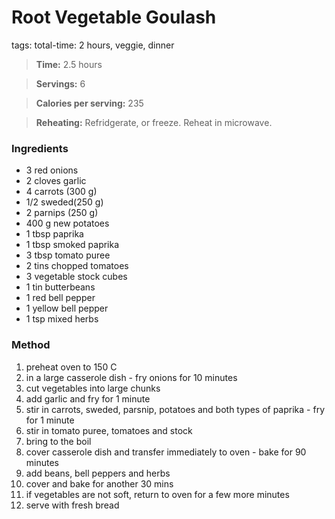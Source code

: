 # Root Vegetable Goulash
tags: total-time: 2 hours, veggie, dinner

> **Time:** 2.5 hours 

> **Servings:** 6

> **Calories per serving:** 235

> **Reheating:** Refridgerate, or freeze. Reheat in microwave.

### Ingredients

* 3 red onions
* 2 cloves garlic
* 4 carrots (300 g)
* 1/2 sweded(250 g)
* 2 parnips (250 g)
* 400 g new potatoes
* 1 tbsp paprika
* 1 tbsp smoked paprika
* 3 tbsp tomato puree
* 2 tins chopped tomatoes
* 3 vegetable stock cubes
* 1 tin butterbeans
* 1 red bell pepper
* 1 yellow bell pepper
* 1 tsp mixed herbs

### Method

1. preheat oven to 150 C
2. in a large casserole dish - fry onions for 10 minutes
3. cut vegetables into large chunks
4. add garlic and fry for 1 minute
5. stir in carrots, sweded, parsnip, potatoes and both types of paprika - fry for 1 minute
6. stir in tomato puree, tomatoes and stock 
7. bring to the boil
8. cover casserole dish and transfer immediately to oven - bake for 90 minutes
9. add beans, bell peppers and herbs
10. cover and bake for another 30 mins
11. if vegetables are not soft, return to oven for a few more minutes
12. serve with fresh bread
